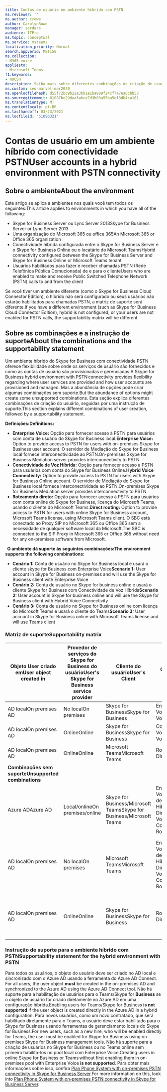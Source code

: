 ```yaml
---
title: Contas de usuário em ambiente híbrido com PSTN
ms.reviewer: ''
ms.author: crowe
author: CarolynRowe
manager: serdars
audience: ITPro
ms.topic: conceptual
ms.service: msteams
localization_priority: Normal
search.appverid: MET150
ms.collection:
- M365-voice
appliesto:
- Microsoft Teams
f1.keywords:
- NOCSH
description: Saiba mais sobre diferentes combinações de criação de usuário e quais combinações são suportadas ou sem suporte.
ms.custom: seo-marvel-mar2020
ms.openlocfilehash: d55f72bc9b22a3bb1e1ba889f24cf7a7ea0cbb53
ms.sourcegitcommit: 01087be29daa3abce7d3b03a55ba5ef8db4ca161
ms.translationtype: MT
ms.contentlocale: pt-BR
ms.lasthandoff: 03/23/2021
ms.locfileid: "51096321"
---
```

# <a name="user-accounts-in-a-hybrid-environment-with-pstn-connectivity"></a><span data-ttu-id="8c84a-103">Contas de usuário em um ambiente híbrido com conectividade PSTN</span><span class="sxs-lookup"><span data-stu-id="8c84a-103">User accounts in a hybrid environment with PSTN connectivity</span></span>

## <a name="about-the-environment"></a><span data-ttu-id="8c84a-104">Sobre o ambiente</span><span class="sxs-lookup"><span data-stu-id="8c84a-104">About the environment</span></span>

<span data-ttu-id="8c84a-105">Este artigo se aplica a ambientes nos quais você tem todos os seguintes:</span><span class="sxs-lookup"><span data-stu-id="8c84a-105">This article applies to environments in which you have all of the following:</span></span> 
 
- <span data-ttu-id="8c84a-106">Skype for Business Server ou Lync Server 2013</span><span class="sxs-lookup"><span data-stu-id="8c84a-106">Skype for Business Server or Lync Server 2013</span></span> 
- <span data-ttu-id="8c84a-107">Uma organização do Microsoft 365 ou office 365</span><span class="sxs-lookup"><span data-stu-id="8c84a-107">An Microsoft 365 or Office 365 organization</span></span> 
- <span data-ttu-id="8c84a-108">Conectividade híbrida configurada entre o Skype for Business Server e o Skype for Business Online ou o locatário do Microsoft Teams</span><span class="sxs-lookup"><span data-stu-id="8c84a-108">Hybrid connectivity configured between the Skype for Business Server and Skype for Business Online or Microsoft Teams tenant</span></span> 
- <span data-ttu-id="8c84a-109">Usuários habilitados para fazer e receber chamadas PSTN (Rede Telefônica Pública Comucionada) de e para o cliente</span><span class="sxs-lookup"><span data-stu-id="8c84a-109">Users who are enabled to make and receive Public Switched Telephone Network (PSTN) calls to and from the client</span></span>

 
<span data-ttu-id="8c84a-110">Se você tiver um ambiente diferente (como o Skype for Business Cloud Connector Edition), o híbrido não será configurado ou seus usuários não estarão habilitados para chamadas PSTN, a matriz de suporte será diferente.</span><span class="sxs-lookup"><span data-stu-id="8c84a-110">If you have a different environment (such as Skype for Business Cloud Connector Edition), hybrid is not configured, or your users are not enabled for PSTN calls, the supportability matrix will be different.</span></span>  

## <a name="about-the-combinations-and-the-supportability-statement"></a><span data-ttu-id="8c84a-111">Sobre as combinações e a instrução de suporte</span><span class="sxs-lookup"><span data-stu-id="8c84a-111">About the combinations and the supportability statement</span></span>  

<span data-ttu-id="8c84a-112">Um ambiente híbrido do Skype for Business com conectividade PSTN oferece flexibilidade sobre onde os serviços de usuário são fornecidos e como as contas de usuário são provisionadas e gerenciadas.</span><span class="sxs-lookup"><span data-stu-id="8c84a-112">A Skype for Business hybrid environment with PSTN connectivity provides flexibility regarding where user services are provided and how user accounts are provisioned and managed.</span></span> <span data-ttu-id="8c84a-113">Mas a abundância de opções pode criar algumas combinações sem suporte.</span><span class="sxs-lookup"><span data-stu-id="8c84a-113">But the abundance of options might create some unsupported combinations.</span></span> <span data-ttu-id="8c84a-114">Esta seção explica diferentes combinações de criação do usuário, seguidas por uma instrução de suporte.</span><span class="sxs-lookup"><span data-stu-id="8c84a-114">This section explains different combinations of user creation, followed by a supportability statement.</span></span>


<span data-ttu-id="8c84a-115">**Definições:**</span><span class="sxs-lookup"><span data-stu-id="8c84a-115">**Definitions:**</span></span>   
- <span data-ttu-id="8c84a-116">**Enterprise Voice:** Opção para fornecer acesso à PSTN para usuários com conta de usuário do Skype for Business local.</span><span class="sxs-lookup"><span data-stu-id="8c84a-116">**Enterprise Voice:** Option to provide access to PSTN for users with on-premises Skype for Business user account.</span></span> <span data-ttu-id="8c84a-117">O servidor de Mediação do Skype for Business local fornece interconectividade ao PSTN.</span><span class="sxs-lookup"><span data-stu-id="8c84a-117">On-premises Skype for Business Mediation server provides interconnectivity to PSTN.</span></span>  
- <span data-ttu-id="8c84a-118">**Conectividade de Voz Híbrida:** Opção para fornecer acesso à PSTN para usuários com conta do Skype for Business Online.</span><span class="sxs-lookup"><span data-stu-id="8c84a-118">**Hybrid Voice Connectivity:** Option to provide access to PSTN for users with Skype for Business Online account.</span></span> <span data-ttu-id="8c84a-119">O servidor de Mediação do Skype for Business local fornece interconectividade ao PSTN.</span><span class="sxs-lookup"><span data-stu-id="8c84a-119">On-premises Skype for Business Mediation server provides interconnectivity to PSTN.</span></span> 
- <span data-ttu-id="8c84a-120">**Roteamento direto:** Opção para fornecer acesso à PSTN para usuários com conta online do Skype for Business, licença do Microsoft Teams, usando o cliente do Microsoft Teams.</span><span class="sxs-lookup"><span data-stu-id="8c84a-120">**Direct routing:** Option to provide access to PSTN for users with online Skype for Business account, Microsoft Teams license, using Microsoft Teams client.</span></span> <span data-ttu-id="8c84a-121">O SBC está conectado ao Proxy SIP no Microsoft 365 ou Office 365 sem a necessidade de qualquer software local da Microsoft.</span><span class="sxs-lookup"><span data-stu-id="8c84a-121">The SBC is connected to the SIP Proxy in Microsoft 365 or Office 365 without need for any on-premises software from Microsoft.</span></span>

  
<span data-ttu-id="8c84a-122">**O ambiente dá suporte às seguintes combinações:**</span><span class="sxs-lookup"><span data-stu-id="8c84a-122">**The environment supports the following combinations:**</span></span>
- <span data-ttu-id="8c84a-123">**Cenário 1:** Conta de usuário no Skype for Business local e usará o cliente skype for Business com Enterprise Voice</span><span class="sxs-lookup"><span data-stu-id="8c84a-123">**Scenario 1:** User account in Skype for Business on-premises and will use the Skype for Business client with Enterprise Voice</span></span>
- <span data-ttu-id="8c84a-124">**Cenário 2:** Conta de usuário no Skype for business online e usará o cliente Skype for Business com Conectividade de Voz Híbrida</span><span class="sxs-lookup"><span data-stu-id="8c84a-124">**Scenario 2:** User account in Skype for business online and will use the Skype for Business client with Hybrid Voice Connectivity</span></span>
- <span data-ttu-id="8c84a-125">**Cenário 3:** Conta de usuário no Skype for Business online com licença do Microsoft Teams e usará o cliente do Teams</span><span class="sxs-lookup"><span data-stu-id="8c84a-125">**Scenario 3:** User account in Skype for Business online with Microsoft Teams license and will use Teams client</span></span>
 
### <a name="supportability-matrix"></a><span data-ttu-id="8c84a-126">Matriz de suporte</span><span class="sxs-lookup"><span data-stu-id="8c84a-126">Supportability matrix</span></span>


|<span data-ttu-id="8c84a-127">**Objeto User criado em**</span><span class="sxs-lookup"><span data-stu-id="8c84a-127">**User object created in**</span></span>  |<span data-ttu-id="8c84a-128">**Provedor de serviços do Skype for Business do usuário**</span><span class="sxs-lookup"><span data-stu-id="8c84a-128">**User's Skype for Business service provider**</span></span>|<span data-ttu-id="8c84a-129">**Cliente do usuário**</span><span class="sxs-lookup"><span data-stu-id="8c84a-129">**User's Client**</span></span>|<span data-ttu-id="8c84a-130">**Opção Voz**</span><span class="sxs-lookup"><span data-stu-id="8c84a-130">**Voice option**</span></span>|<span data-ttu-id="8c84a-131">**Compatível**</span><span class="sxs-lookup"><span data-stu-id="8c84a-131">**Supported**</span></span>|
| ------------ | --------- | --------- | --------- | -------- |
|<span data-ttu-id="8c84a-132">AD local</span><span class="sxs-lookup"><span data-stu-id="8c84a-132">On premises AD</span></span>| <span data-ttu-id="8c84a-133">No local</span><span class="sxs-lookup"><span data-stu-id="8c84a-133">On premises</span></span> |<span data-ttu-id="8c84a-134">Skype for Business</span><span class="sxs-lookup"><span data-stu-id="8c84a-134">Skype for Business</span></span>   | <span data-ttu-id="8c84a-135">Enterprise Voice</span><span class="sxs-lookup"><span data-stu-id="8c84a-135">Enterprise Voice</span></span>   |<span data-ttu-id="8c84a-136">Sim</span><span class="sxs-lookup"><span data-stu-id="8c84a-136">Yes</span></span>|
|<span data-ttu-id="8c84a-137">AD local</span><span class="sxs-lookup"><span data-stu-id="8c84a-137">On premises AD</span></span>|<span data-ttu-id="8c84a-138">Online</span><span class="sxs-lookup"><span data-stu-id="8c84a-138">Online</span></span>| <span data-ttu-id="8c84a-139">Skype for Business</span><span class="sxs-lookup"><span data-stu-id="8c84a-139">Skype for Business</span></span>  | <span data-ttu-id="8c84a-140">Conectividade de Voz Híbrida</span><span class="sxs-lookup"><span data-stu-id="8c84a-140">Hybrid Voice Connectivity</span></span>   |<span data-ttu-id="8c84a-141">Sim</span><span class="sxs-lookup"><span data-stu-id="8c84a-141">Yes</span></span> |
|<span data-ttu-id="8c84a-142">AD local</span><span class="sxs-lookup"><span data-stu-id="8c84a-142">On premises AD</span></span>|<span data-ttu-id="8c84a-143">Online</span><span class="sxs-lookup"><span data-stu-id="8c84a-143">Online</span></span> |<span data-ttu-id="8c84a-144">Microsoft Teams</span><span class="sxs-lookup"><span data-stu-id="8c84a-144">Microsoft Teams</span></span> |<span data-ttu-id="8c84a-145">Roteamento Direto</span><span class="sxs-lookup"><span data-stu-id="8c84a-145">Direct Routing</span></span>  |<span data-ttu-id="8c84a-146">Sim</span><span class="sxs-lookup"><span data-stu-id="8c84a-146">Yes</span></span> |
|<span data-ttu-id="8c84a-147">**Combinações sem suporte**</span><span class="sxs-lookup"><span data-stu-id="8c84a-147">**Unsupported combinations**</span></span>    | |         |         |      |
|<span data-ttu-id="8c84a-148">Azure AD</span><span class="sxs-lookup"><span data-stu-id="8c84a-148">Azure AD</span></span>| <span data-ttu-id="8c84a-149">Local/online</span><span class="sxs-lookup"><span data-stu-id="8c84a-149">On premises/online</span></span> | <span data-ttu-id="8c84a-150">Skype for Business/Microsoft Teams</span><span class="sxs-lookup"><span data-stu-id="8c84a-150">Skype for Business/Microsoft Teams</span></span>|<span data-ttu-id="8c84a-151">Enterprise Voice/Conectividade de Voz Híbrida/Roteamento Direto</span><span class="sxs-lookup"><span data-stu-id="8c84a-151">Enterprise Voice/Hybrid Voice Connectivity/Direct Routing</span></span>  |<span data-ttu-id="8c84a-152">Não, o objeto user DEVE ser criado no AD local primeiro</span><span class="sxs-lookup"><span data-stu-id="8c84a-152">No, user object MUST be created in on-premises AD first</span></span> |
|<span data-ttu-id="8c84a-153">AD local</span><span class="sxs-lookup"><span data-stu-id="8c84a-153">On premises AD</span></span>  |<span data-ttu-id="8c84a-154">No local</span><span class="sxs-lookup"><span data-stu-id="8c84a-154">On premises</span></span>| <span data-ttu-id="8c84a-155">Microsoft Teams</span><span class="sxs-lookup"><span data-stu-id="8c84a-155">Microsoft Teams</span></span>| <span data-ttu-id="8c84a-156">Enterprise Voice/Conectividade de Voz Híbrida/Roteamento Direto</span><span class="sxs-lookup"><span data-stu-id="8c84a-156">Enterprise Voice/Hybrid Voice Connectivity/Direct Routing</span></span>   |<span data-ttu-id="8c84a-157">Não, o cliente do Microsoft Teams não tem suporte com o Skype for Business local</span><span class="sxs-lookup"><span data-stu-id="8c84a-157">No, Microsoft Teams client is not supported with on-premises Skype for Business</span></span> |     
|<span data-ttu-id="8c84a-158">AD local</span><span class="sxs-lookup"><span data-stu-id="8c84a-158">On premises AD</span></span>  |<span data-ttu-id="8c84a-159">Online</span><span class="sxs-lookup"><span data-stu-id="8c84a-159">Online</span></span> |<span data-ttu-id="8c84a-160">Skype for Business</span><span class="sxs-lookup"><span data-stu-id="8c84a-160">Skype for Business</span></span>  | <span data-ttu-id="8c84a-161">Roteamento Direto</span><span class="sxs-lookup"><span data-stu-id="8c84a-161">Direct Routing</span></span>  |<span data-ttu-id="8c84a-162">Não, o Roteamento Direto não tem suporte com o cliente skype for Business</span><span class="sxs-lookup"><span data-stu-id="8c84a-162">No, Direct Routing is not supported with Skype for Business client</span></span>  |


### <a name="supportability-statement-for-the-hybrid-environment-with-pstn"></a><span data-ttu-id="8c84a-163">Instrução de suporte para o ambiente híbrido com PSTN</span><span class="sxs-lookup"><span data-stu-id="8c84a-163">Supportability statement for the hybrid environment with PSTN</span></span>

<span data-ttu-id="8c84a-164">Para todos os usuários, o objeto do usuário deve ser criado no AD local e sincronizado com o Azure AD usando a ferramenta do Azure AD Connect. </span><span class="sxs-lookup"><span data-stu-id="8c84a-164">For all users, the user object **must** be created in the on-premises AD and synchronized to the Azure AD using the Azure AD Connect tool.</span></span> <span data-ttu-id="8c84a-165">Não há suporte para a habilitação de usuários para o Teams/Skype for **Business** se o objeto de usuário for criado diretamente no Azure AD em uma configuração híbrida.</span><span class="sxs-lookup"><span data-stu-id="8c84a-165">Enabling users for Teams/Skype for Business **is not supported** if the user object is created directly in the Azure AD in a hybrid configuration.</span></span> <span data-ttu-id="8c84a-166">Para novos usuários, como um novo contratado, que será habilitado diretamente para o Teams, o usuário deve estar habilitado para o Skype for Business usando ferramentas de gerenciamento locais do Skype for Business.</span><span class="sxs-lookup"><span data-stu-id="8c84a-166">For new users, such as a new hire, who will be enabled directly for Teams, the user must be enabled for Skype for Business using on premises Skype for Business management tools.</span></span> <span data-ttu-id="8c84a-167">Não há suporte para a criação de usuários no Skype for Business ou no Teams online sem primeiro habilita-los no pool local com Enterprise Voice.</span><span class="sxs-lookup"><span data-stu-id="8c84a-167">Creating users in online Skype for Business or Teams without first enabling them in on-premises pool with Enterprise Voice **is not supported**.</span></span> <span data-ttu-id="8c84a-168">Para obter mais informações sobre isso, confira [Plan Phone System with on-premises PSTN connectivity in Skype for Business Server](/skypeforbusiness/skype-for-business-hybrid-solutions/plan-your-phone-system-cloud-pbx-solution/plan-phone-system-with-on-premises-pstn-connectivity).</span><span class="sxs-lookup"><span data-stu-id="8c84a-168">For more information on this, look into [Plan Phone System with on-premises PSTN connectivity in Skype for Business Server](/skypeforbusiness/skype-for-business-hybrid-solutions/plan-your-phone-system-cloud-pbx-solution/plan-phone-system-with-on-premises-pstn-connectivity).</span></span>